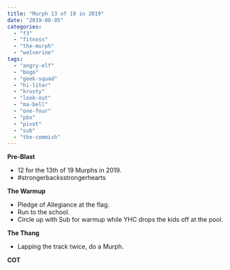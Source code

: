 ```yaml
---
title: "Murph 13 of 19 in 2019"
date: "2019-08-05"
categories: 
  - "f3"
  - "fitness"
  - "the-murph"
  - "wolverine"
tags: 
  - "angry-elf"
  - "bogo"
  - "geek-squad"
  - "hi-liter"
  - "krusty"
  - "look-out"
  - "ma-bell"
  - "one-four"
  - "pbx"
  - "pivot"
  - "sub"
  - "the-commish"
---
```


**Pre-Blast**

- 12 for the 13th of 19 Murphs in 2019.
- #strongerbacksstrongerhearts

**The Warmup**

- Pledge of Allegiance at the flag.
- Run to the school.
- Circle up with Sub for warmup while YHC drops the kids off at the pool.

**The Thang**

- Lapping the track twice, do a Murph.

**COT**
